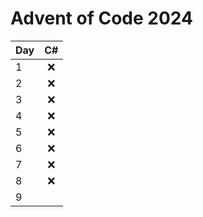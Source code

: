 # Advent of Code 2024

| Day |  C#  | 
|:----|:----:| 
| 1   | :x:  | 
| 2   | :x:  | 
| 3   | :x:  | 
| 4   | :x:  | 
| 5   | :x:  | 
| 6   | :x:  | 
| 7   | :x:  | 
| 8   | :x:  | 
| 9   |  | 
 